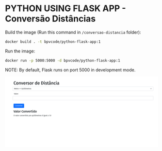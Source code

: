 # PYTHON USING FLASK APP - Conversão Distâncias

Build the image (Run this command in `/conversao-distancia` folder):

```bash
docker build . -t bpvcode/python-flask-app:1
```

Run the image:

```bash
docker run -p 5000:5000 -d bpvcode/python-flask-app:1
```

NOTE:
By default, Flask runs on port 5000 in development mode.

![conversao distancia app](./conversor-distancia-app.png)
